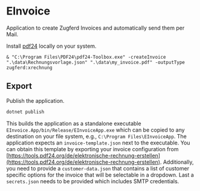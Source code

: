 # EInvoice

Application to create Zugferd Invoices and automatically send them per Mail.

Install [pdf24](https://www.pdf24.org/de/) locally on your system. 
```
& "C:\Program Files\PDF24\pdf24-Toolbox.exe" -createInvoice ".\data\Rechnungsvorlage.json" ".\data\my_invoice.pdf" -outputType zugferd:xrechnung
```

## Export 
Publish the application.
```bash
dotnet publish
```
This builds the application as a standalone executable `EInvoice.App/bin/Release/EInvoiceApp.exe` which can be copied to any destination on your file system, e.g., `C:\Program Files\EInvoiceApp`.
The application expects an `invoice-template.json` next to the executable. You can obtain this template by exporting your invoice configuration from [https://tools.pdf24.org/de/elektronische-rechnung-erstellen](https://tools.pdf24.org/de/elektronische-rechnung-erstellen). 
Additionally, you need to provide a `customer-data.json` that contains a list of customer specific options for the invoice that will be selectable in a dropdown. Last a `secrets.json` needs to be provided which includes SMTP credentials. 